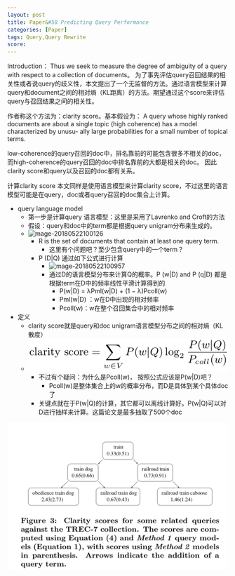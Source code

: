 ```yaml
---
layout: post
title: Paper&#58 Predicting Query Performance
categories: [Paper]
tags: Query,Query Rewrite
score: 
---
```






Introduction：
Thus we seek to measure the degree of ambiguity of a query with respect to a collection of documents。
为了事先评估query召回结果的相关性或者说query的歧义性，本文提出了一个无监督的方法。通过语言模型来计算query和document之间的相对熵（KL距离）的方法。期望通过这个score来评估query与召回结果之间的相关性。

作者称这个方法为：clarity score。基本假设为：
A query whose highly ranked documents are about a single topic (high coherence) has a model characterized by unusu- ally large probabilities for a small number of topical terms.

low-coherence的query召回的doc中，排名靠前的可能包含很多不相关的doc，而high-coherence的query召回的doc中排名靠前的大都是相关的doc。
因此clarity score和query以及召回的doc都有关系。


计算clarity score
本文同样是使用语言模型来计算clarity score，不过这里的语言模型可能是在query，doc或者query召回的doc集合上计算。



- query language model
  - 第一步是计算query 语言模型：这里是采用了Lavrenko and Croft的方法
  - 假设：query和doc中的term都是根据query unigram分布来生成的。
  - ![mage-20180522100126](../../../../../../code/learning.wiki/work_diary/image-201805221001266.png)
    - R is the set of documents that contain at least one query term.
      - 这里有个问题吧？至少包含query中的一个term？
    - P (D|Q) 通过如下公式进行计算
      - ![mage-20180522100957](../../../../../../code/learning.wiki/work_diary/image-201805221009572.png)
      - 通过D的语言模型分布来计算Q的概率。P (w|D) and P (q|D) 都是根据term在D中的频率线性平滑计算得到的
        - P(w|D) = λPml(w|D) + (1 − λ)Pcoll(w)
        - Pml(w|D) ：w在D中出现的相对频率
        - Pcoll(w)：w在整个召回集合中的相对频率
- 定义
  - clarity score就是query和doc unigram语言模型分布之间的相对熵（KL散度）
  - ![mage-20180522115051](image-201805221150519.png)
    - 不过有个疑问：为什么是Pcoll(w)， 按照公式应该是P(w|D)吧？
      - Pcoll(w)是整体集合上的w的概率分布，而D是具体到某个具体doc了
    - 关键点就在于P(w|Q)的计算，其它都可以离线计算好。P(w|Q)可以对D进行抽样来计算。这篇论文是最多抽取了500个doc







![mage-20180522143052](image-201805221430527.png)




